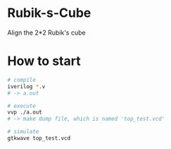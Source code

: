 # Rubik-s-Cube
Align the 2*2 Rubik's cube

# How to start 
```bash
# compile
iverilog *.v
# -> a.out

# execute 
vvp ./a.out
# -> make dump file, which is named 'top_test.vcd' 

# simulate
gtkwave top_test.vcd
```
